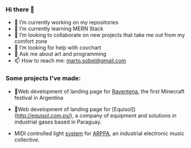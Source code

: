 ### Hi there 👋

- 🔭 I’m currently working on my repositories
- 🌱 I’m currently learning MERN Stack
- 👯 I’m looking to collaborate on new projects that take me out from my comfort zone
- 🤔 I’m looking for help with covchart
- 💬 Ask me about art and programming
- 📫 How to reach me: marto.sobel@gmail.com

### Some projects I've made:
- 🔭Web development of landing page for [Raventena](http://raventena.com/), the first Minecraft festival in Argentina
- 🔭Web development of landing page for [Equisol])(http://equisol.com.py/), a company of equipment and solutions in industrial gases based in Paraguay.

- MIDI controlled light [system](https://github.com/MartinSobel/ARPPA) for [ARPPA](https://www.instagram.com/p/B7PDwOuA1Qb/?utm_source=ig_web_button_share_sheet), an industrial electronic music collective.
